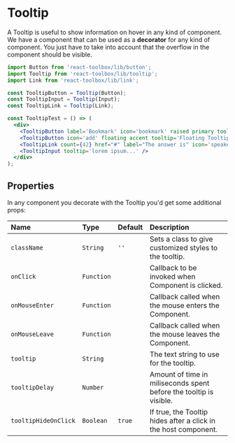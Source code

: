 # Tooltip

A Tooltip is useful to show information on hover in any kind of component. We have a component that can be used as a **decorator** for any kind of component. You just have to take into account that the overflow in the component should be visible.

<!-- example -->
```jsx
import Button from 'react-toolbox/lib/button';
import Tooltip from 'react-toolbox/lib/tooltip';
import Link from 'react-toolbox/lib/link';

const TooltipButton = Tooltip(Button);
const TooltipInput = Tooltip(Input);
const TooltipLink = Tooltip(Link);

const TooltipTest = () => (
  <div>
    <TooltipButton label='Bookmark' icon='bookmark' raised primary tooltip='Bookmark Tooltip' tooltipDelay={1000} />
    <TooltipButton icon='add' floating accent tooltip='Floating Tooltip' />
    <TooltipLink count={42} href="#" label="The answer is" icon='speaker_notes' tooltip='Question - universe?'/>
    <TooltipInput tooltip='lorem ipsum...' />
  </div>
);
```

## Properties

In any component you decorate with the Tooltip you'd get some additional props:

| Name                  | Type          | Default       | Description|
|:-----|:-----|:-----|:-----|
| `className`           | `String`      | `''`          | Sets a class to give customized styles to the tooltip.|
| `onClick`             | `Function`    |               | Callback to be invoked when Component is clicked.|
| `onMouseEnter`        | `Function`    |               | Callback called when the mouse enters the Component.|
| `onMouseLeave`        | `Function`    |               | Callback called when the mouse leaves the Component.|
| `tooltip`             | `String`      |               | The text string to use for the tooltip.|
| `tooltipDelay`        | `Number`      |               | Amount of time in miliseconds spent before the tooltip is visible.|
| `tooltipHideOnClick`  | `Boolean`     | `true`        | If true, the Tooltip hides after a click in the host component.|
